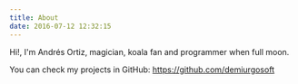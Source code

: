 ```yaml
---
title: About
date: 2016-07-12 12:32:15
---
```


Hi!, I'm Andrés Ortiz, magician, koala fan and programmer when full moon.

You can check my projects in GitHub: <https://github.com/demiurgosoft>
